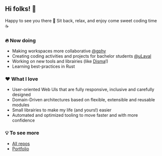 ## Hi folks! 🤙

Happy to see you there 🙂 Sit back, relax, and enjoy come sweet coding time ☕

### 🔥 Now doing

- Making workspaces more collaborative [@gphy](https://github.com/gphy-admin)
- Creating coding activities and projects for bachelor students [@uLaval](https://github.com/ulaval)
- Working on new tools and librairies (like [Disma](https://github.com/vigenere23/disma)!)
- Learning best-practices in Rust

### ❤️ What I love

- User-oriented Web UIs that are fully responsive, inclusive and carefully designed
- Domain-Driven architectures based on flexible, extensible and reusable modules
- Small librairies to make my life (and yours!) easier
- Automated and optimized tooling to move faster and with more confidence

### 💡 To see more

- [All repos](https://github.com/vigenere23?tab=repositories)
- [Portfolio](https://vigenere23.github.io)
